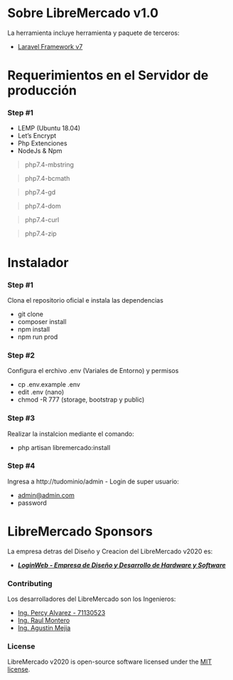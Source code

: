 # Sobre LibreMercado v1.0

La herramienta incluye herramienta y paquete de terceros:

- [Laravel Framework v7](https://laravel.com/)

# Requerimientos en el Servidor de producción
### Step #1
- LEMP (Ubuntu 18.04)
- Let’s Encrypt 
- Php Extenciones
- NodeJs & Npm

> php7.4-mbstring

> php7.4-bcmath

> php7.4-gd

> php7.4-dom

> php7.4-curl

> php7.4-zip

# Instalador 
### Step #1
Clona el repositorio oficial e instala las dependencias
- git clone
- composer install
- npm install
- npm run prod

### Step #2
Configura el erchivo .env (Variales de Entorno) y permisos
-   cp .env.example .env
-   edit .env (nano)   
-   chmod -R 777 (storage, bootstrap y public)

### Step #3
Realizar la instalcion mediante el comando:
- php artisan libremercado:install

### Step #4
Ingresa a http://tudominio/admin - Login de super usuario:
-   admin@admin.com 
-   password

# LibreMercado Sponsors

La empresa detras del Diseño y Creacion del LibreMercado v2020 es:

- ***[LoginWeb - Empresa de Diseño y Desarrollo de Hardware y Software](https://loginweb.dev/)***

### Contributing

Los desarrolladores del LibreMercado son los Ingenieros:
- [Ing. Percy Alvarez - 71130523](#)
- [Ing. Raul Montero](#)
- [Ing. Agustin Mejia](#)


### License

LibreMercado v2020 is open-source software licensed under the [MIT license](https://opensource.org/licenses/MIT).

